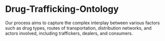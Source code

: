 # Drug-Trafficking-Ontology

Our process aims to capture the complex interplay between various
factors such as drug types, routes of transportation, distribution networks, and actors involved, including traffickers, dealers, and consumers.
